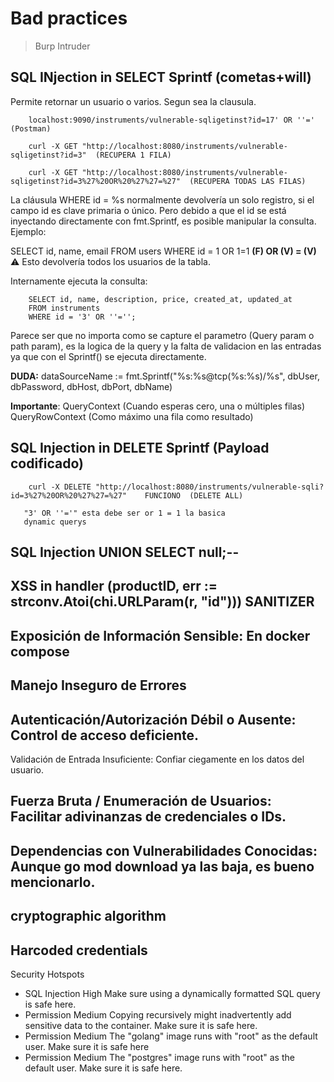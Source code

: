# Bad practices

> Burp Intruder

## SQL INjection in SELECT Sprintf (cometas+will)

Permite retornar un usuario o varios. Segun sea la clausula.

        localhost:9090/instruments/vulnerable-sqligetinst?id=17' OR ''=' (Postman)

        curl -X GET "http://localhost:8080/instruments/vulnerable-sqligetinst?id=3"  (RECUPERA 1 FILA)

        curl -X GET "http://localhost:8080/instruments/vulnerable-sqligetinst?id=3%27%20OR%20%27%27=%27"  (RECUPERA TODAS LAS FILAS)


La cláusula WHERE id = %s normalmente devolvería un solo registro, si el campo id es clave primaria o único. Pero debido a que el id se está inyectando directamente con fmt.Sprintf, es posible manipular la consulta. Ejemplo:

SELECT id, name, email FROM users WHERE id = 1 OR 1=1   **(F) OR (V) = (V)**
⚠️ Esto devolvería todos los usuarios de la tabla.

Internamente ejecuta la consulta:

        SELECT id, name, description, price, created_at, updated_at
        FROM instruments
        WHERE id = '3' OR ''='';

Parece ser que no importa como se capture el parametro (Query param o path param), es la logica de la query y la falta de validacion en las entradas ya que con el Sprintf() se ejecuta directamente.

**DUDA:** dataSourceName := fmt.Sprintf("%s:%s@tcp(%s:%s)/%s", dbUser, dbPassword, dbHost, dbPort, dbName)

**Importante**: 
QueryContext (Cuando esperas cero, una o múltiples filas)
QueryRowContext (Como máximo una fila como resultado)


## SQL Injection in DELETE Sprintf (Payload codificado)

        curl -X DELETE "http://localhost:8080/instruments/vulnerable-sqli?id=3%27%20OR%20%27%27=%27"    FUNCIONO  (DELETE ALL)

       "3' OR ''='" esta debe ser or 1 = 1 la basica
       dynamic querys


## SQL Injection UNION SELECT null;--



## XSS in handler (productID, err := strconv.Atoi(chi.URLParam(r, "id"))) SANITIZER



## Exposición de Información Sensible: En docker compose



## Manejo Inseguro de Errores


## Autenticación/Autorización Débil o Ausente: Control de acceso deficiente.
Validación de Entrada Insuficiente: Confiar ciegamente en los datos del usuario.

## Fuerza Bruta / Enumeración de Usuarios: Facilitar adivinanzas de credenciales o IDs.

## Dependencias con Vulnerabilidades Conocidas: Aunque go mod download ya las baja, es bueno mencionarlo.


## cryptographic algorithm


## Harcoded credentials


Security Hotspots

- SQL Injection	High	Make sure using a dynamically formatted SQL query is safe here.
- Permission	Medium	Copying recursively might inadvertently add sensitive data to the container. Make sure it is safe here.
- Permission	Medium	The "golang" image runs with "root" as the default user. Make sure it is safe here
- Permission	Medium	The "postgres" image runs with "root" as the default user. Make sure it is safe here.